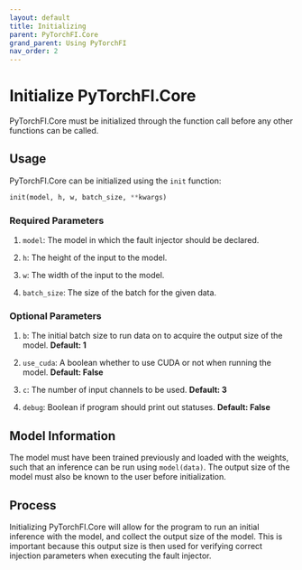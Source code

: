 ```yaml
---
layout: default
title: Initializing
parent: PyTorchFI.Core
grand_parent: Using PyTorchFI
nav_order: 2
---
```


# Initialize PyTorchFI.Core

PyTorchFI.Core must be initialized through the function call before any other functions can be called.

## Usage

PyTorchFI.Core can be initialized using the `init` function:

```python
init(model, h, w, batch_size, **kwargs)
```

### Required Parameters

1. `model`: The model in which the fault injector should be declared.

2. `h`: The height of the input to the model.

3. `w`: The width of the input to the model.

4. `batch_size`: The size of the batch for the given data.

### Optional Parameters

1. `b`: The initial batch size to run data on to acquire the output size of the model. **Default: 1**

2. `use_cuda`: A boolean whether to use CUDA or not when running the model. **Default: False**

3. `c`: The number of input channels to be used. **Default: 3**

4. `debug`: Boolean if program should print out statuses. **Default: False**

## Model Information

The model must have been trained previously and loaded with the weights, such that an inference can be run using `model(data)`. The output size of the model must also be known to the user before initialization.

## Process

Initializing PyTorchFI.Core will allow for the program to run an initial inference with the model, and collect the output size of the model. This is important because this output size is then used for verifying correct injection parameters when executing the fault injector.
